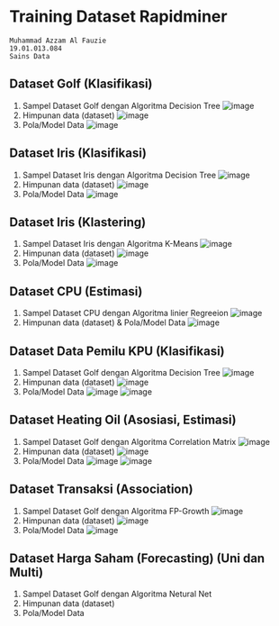 # Training Dataset Rapidminer
```
Muhammad Azzam Al Fauzie 
19.01.013.084
Sains Data
```
## Dataset Golf (Klasifikasi)
1) Sampel Dataset Golf dengan Algoritma Decision Tree
![image](https://user-images.githubusercontent.com/80516363/197679990-aa155075-b883-41dc-8a4a-312bf7ab5e9a.png)
2) Himpunan data (dataset)
![image](https://user-images.githubusercontent.com/80516363/197680147-eb39ad24-2965-46a0-a476-5b1f2bcb5143.png)
3) Pola/Model Data
![image](https://user-images.githubusercontent.com/80516363/197680262-28e5bf13-c6fc-4bdf-9216-4f45d223edf0.png)

## Dataset Iris (Klasifikasi)
1) Sampel Dataset Iris dengan Algoritma Decision Tree
![image](https://user-images.githubusercontent.com/80516363/197688918-fb52f7b6-68ca-4bdf-8759-81e4790b0e05.png)
2) Himpunan data (dataset)
![image](https://user-images.githubusercontent.com/80516363/197688936-3b06d962-84e0-4f15-a31a-d9c3b295a862.png)
3) Pola/Model Data
![image](https://user-images.githubusercontent.com/80516363/197688942-aecca9aa-411a-4bf9-82f1-1d5cceea69d7.png)

## Dataset Iris (Klastering)
1) Sampel Dataset Iris dengan Algoritma K-Means
![image](https://user-images.githubusercontent.com/80516363/197688715-56eba7ef-32e1-42e9-be2c-27d4f8fb47c1.png)
2) Himpunan data (dataset)
![image](https://user-images.githubusercontent.com/80516363/197688750-aede5505-5eb7-4fac-a0b8-89d42f211f1a.png)
3) Pola/Model Data
![image](https://user-images.githubusercontent.com/80516363/197688805-4e0a6d19-4db1-4cc5-b4f0-469380870af9.png)

## Dataset CPU (Estimasi)
1) Sampel Dataset CPU dengan Algoritma linier Regreeion
![image](https://user-images.githubusercontent.com/80516363/197694346-6d9e7a95-213a-44d1-b071-d0e54e94cad6.png)
2) Himpunan data (dataset) & Pola/Model Data
![image](https://user-images.githubusercontent.com/80516363/197694595-5499dbfc-f3ec-43f8-90a1-85054e87b1bd.png)

## Dataset Data Pemilu KPU (Klasifikasi)
1) Sampel Dataset Golf dengan Algoritma Decision Tree
![image](https://user-images.githubusercontent.com/80516363/197736990-733e026c-17a7-4328-8ca5-53a8251e57e2.png)
2) Himpunan data (dataset)
![image](https://user-images.githubusercontent.com/80516363/197737115-97d6679c-29ef-42a1-89c0-0fbd00dd8d73.png)
3) Pola/Model Data
![image](https://user-images.githubusercontent.com/80516363/197737201-16acd53a-557d-4d48-b267-0568713f9312.png)
![image](https://user-images.githubusercontent.com/80516363/197737331-467f4609-9a79-40be-8168-b106a0d08f4b.png)

## Dataset Heating Oil (Asosiasi, Estimasi)
1) Sampel Dataset Golf dengan Algoritma Correlation Matrix
![image](https://user-images.githubusercontent.com/80516363/197740228-499435bf-a340-4ebe-87b4-d792765c6166.png)
2) Himpunan data (dataset)
![image](https://user-images.githubusercontent.com/80516363/197740510-464e1121-8ee3-4dc5-9f79-13fec79e24e3.png)
3) Pola/Model Data
![image](https://user-images.githubusercontent.com/80516363/197740404-dcb7ab2e-3902-49a5-9f2c-143705afd9fc.png)
![image](https://user-images.githubusercontent.com/80516363/197740440-9b2c3922-42f3-4b16-a3da-0598f039d97a.png)

## Dataset Transaksi (Association)
1) Sampel Dataset Golf dengan Algoritma FP-Growth
![image](https://user-images.githubusercontent.com/80516363/197743348-96c7b4f4-00d5-420e-9c9d-da75ebbbbb1b.png)
2) Himpunan data (dataset)
![image](https://user-images.githubusercontent.com/80516363/197743386-a4d383c1-724c-4824-b32e-e1c2c1361b97.png)
3) Pola/Model Data
![image](https://user-images.githubusercontent.com/80516363/197743463-8bb0036d-135a-43f8-9bc7-79c28de6973a.png)

## Dataset Harga Saham (Forecasting) (Uni dan Multi)
1) Sampel Dataset Golf dengan Algoritma Netural Net
2) Himpunan data (dataset)
3) Pola/Model Data
